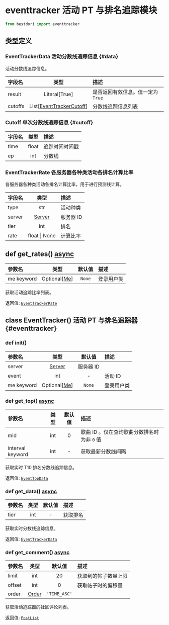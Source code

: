 # eventtracker 活动 PT 与排名追踪模块

```python
from bestdori import eventtracker
```

## 类型定义

### EventTrackerData 活动分数线追踪信息 {#data}

活动分数线追踪信息。

| 字段名 | 类型 | 描述 |
|:------|:----:|:-----|
| result | Literal[True] | 是否返回有效信息。值一定为 `True` |
| cutoffs | List[[EventTrackerCutoff](./eventtracker#cutoff)] | 分数线追踪信息列表 |

### Cutoff 单次分数线追踪信息 {#cutoff}

| 字段名 | 类型 | 描述 |
|:------|:----:|:-----|
| time | float | 追踪时间时间戳 |
| ep | int | 分数线 |

### EventTrackerRate 各服务器各种类活动各排名计算比率

各服务器各种类活动各排名计算比率，用于进行预测线计算。

| 字段名 | 类型 | 描述 |
|:------|:----:|:-----|
| type | str | 活动种类 |
| server | [Server](/typing#server-id) | 服务器 ID |
| tier | int | 排名 |
| rate | float \| None | 计算比率 |

## def get_rates() <Badge type="tip">[async](/fast-start#async-sync)</Badge>

| 参数名 | 类型 | 默认值 | 描述 |
|:------|:----:|:-----:|:-----|
| me <Badge type="info">keyword</Badge> | Optional[[Me](./user#me)] | `None` | 登录用户类 |

获取活动追踪比率列表。

<Badge type="info">返回值:</Badge> [`EventTrackerRate`](./eventtracker#rate)

## class EventTracker() 活动 PT 与排名追踪器 {#eventtracker}

### def __init__()

| 参数名 | 类型 | 默认值 | 描述 |
|:------|:----:|:-----:|:-----|
| server | [Server](/typing#server-id) | 服务器 ID |
| event | int | - | 活动 ID |
| me <Badge type="info">keyword</Badge> | Optional[[Me](./user#me)] | `None` | 登录用户类 |

### def get_top() <Badge type="tip">[async](/fast-start#async-sync)</Badge>

| 参数名 | 类型 | 默认值 | 描述 |
|:------|:----:|:-----:|:-----|
| mid | int | 0 | 歌曲 ID 。仅在查询歌曲分数排名时为非 `0` 值 |
| interval <Badge type="info">keyword</Badge> | int | - | 获取最新分数线间隔 |

获取实时 T10 排名分数线追踪信息。

<Badge type="info">返回值:</Badge> [`EventTopData`](./eventtop#data)

### def get_data() <Badge type="tip">[async](/fast-start#async-sync)</Badge>

| 参数名 | 类型 | 默认值 | 描述 |
|:------|:----:|:-----:|:-----|
| tier | int | - | 获取排名 |

获取实时分数线追踪信息。

<Badge type="info">返回值:</Badge> [`EventTrackerData`](./eventtracker#data)

### def get_comment() <Badge type="tip">[async](/fast-start#async-sync)</Badge>

| 参数名 | 类型 | 默认值 | 描述 |
|:------|:----:|:-----:|:-----|
| limit | int | 20 | 获取到的帖子数量上限 |
| offset | int | 0 | 获取帖子时的偏移量 |
| order | [Order](/typing#order) | `'TIME_ASC'` |

获取活动追踪器的社区评论列表。

<Badge type="info">返回值:</Badge> [`PostList`](./post#list)

